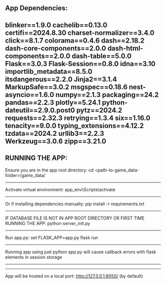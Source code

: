 App Dependencies: 
-------------------
blinker==1.9.0
cachelib==0.13.0
certifi==2024.8.30
charset-normalizer==3.4.0
click==8.1.7
colorama==0.4.6
dash==2.18.2
dash-core-components==2.0.0
dash-html-components==2.0.0
dash-table==5.0.0
Flask==3.0.3
Flask-Session==0.8.0
idna==3.10
importlib_metadata==8.5.0
itsdangerous==2.2.0
Jinja2==3.1.4
MarkupSafe==3.0.2
msgspec==0.18.6
nest-asyncio==1.6.0
numpy==2.1.3
packaging==24.2
pandas==2.2.3
plotly==5.24.1
python-dateutil==2.9.0.post0
pytz==2024.2
requests==2.32.3
retrying==1.3.4
six==1.16.0
tenacity==9.0.0
typing_extensions==4.12.2
tzdata==2024.2
urllib3==2.2.3
Werkzeug==3.0.6
zipp==3.21.0
--------------------

RUNNING THE APP:
----------------------------------------------
Ensure you are in the app root directory:
cd <path-to-game_data-folder>/game_data/

- - - - - - - - - - - - - - - - - - - - - - - 
Activate virtual environment:
app_env\Scripts\activate

- - - - - - - - - - - - - - - - - - - - - - -
Or if installing dependencies manually:
pip install -r requirements.txt

- - - - - - - - - - - - - - - - - - - - - - - - - - - - - - - - - - - - - - -
IF DATABASE FILE IS NOT IN APP ROOT DIRECTORY OR FIRST TIME RUNNING THE APP:
python server_init.py

- - - - - - - - - - - - - - - - - - - - - - - - - - - - - - - - - - - - - - - - - - - - - - - - - - - - - - - - - - - - - - -
Run app.py:
set FLASK_APP=app.py 
flask run
***
Running app using just python app.py will cause callback errors with flask elements in session storage
***

-------------------------------------------------
App will be hosted on a local port:
http://127.0.0.1:8050/ (by default)

